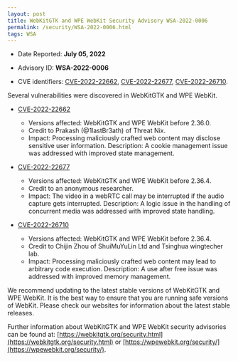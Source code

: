 ```yaml
---
layout: post
title: WebKitGTK and WPE WebKit Security Advisory WSA-2022-0006
permalink: /security/WSA-2022-0006.html
tags: WSA
---
```


* Date Reported: **July 05, 2022**

* Advisory ID: **WSA-2022-0006**

* CVE identifiers: [CVE-2022-22662](#CVE-2022-22662), [CVE-2022-22677](#CVE-2022-22677),
  [CVE-2022-26710](#CVE-2022-26710).


Several vulnerabilities were discovered in WebKitGTK and WPE WebKit.

* <a name="CVE-2022-22662" href="https://cve.mitre.org/cgi-bin/cvename.cgi?name=CVE-2022-22662">CVE-2022-22662</a>
  * Versions affected: WebKitGTK and WPE WebKit before 2.36.0.
  * Credit to Prakash (@1lastBr3ath) of Threat Nix.
  * Impact: Processing maliciously crafted web content may disclose
    sensitive user information. Description: A cookie management issue
    was addressed with improved state management.

* <a name="CVE-2022-22677" href="https://cve.mitre.org/cgi-bin/cvename.cgi?name=CVE-2022-22677">CVE-2022-22677</a>
  * Versions affected: WebKitGTK and WPE WebKit before 2.36.4.
  * Credit to an anonymous researcher.
  * Impact: The video in a webRTC call may be interrupted if the audio
    capture gets interrupted. Description: A logic issue in the handling
    of concurrent media was addressed with improved state handling.

* <a name="CVE-2022-26710" href="https://cve.mitre.org/cgi-bin/cvename.cgi?name=CVE-2022-26710">CVE-2022-26710</a>
  * Versions affected: WebKitGTK and WPE WebKit before 2.36.4.
  * Credit to Chijin Zhou of ShuiMuYuLin Ltd and Tsinghua wingtecher
    lab.
  * Impact: Processing maliciously crafted web content may lead to
    arbitrary code execution. Description: A use after free issue was
    addressed with improved memory management.


We recommend updating to the latest stable versions of WebKitGTK and WPE
WebKit. It is the best way to ensure that you are running safe versions
of WebKit. Please check our websites for information about the latest
stable releases.

Further information about WebKitGTK and WPE WebKit security advisories can be found at: 
[https://webkitgtk.org/security.html](https://webkitgtk.org/security.html) or [https://wpewebkit.org/security/](https://wpewebkit.org/security/).
